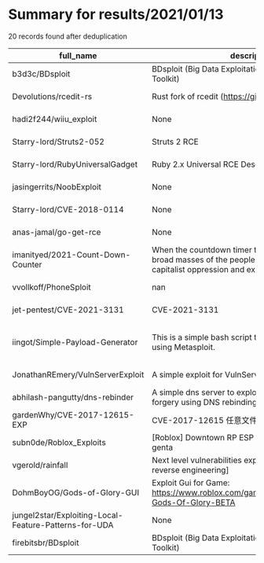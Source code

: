 
# Summary for results/2021/01/13
    
20 records found after deduplication

| full_name | description | html_url | matched_list | matched_count | pushed_at | size | stargazers_count | language | forks_count |
|-------------------------------------------------------|-----------------------------------------------------------------------------------------------------------------------------------------|--------------------------------------------------------------------------|---------------------------------------------|-----------------|---------------------------|--------|--------------------|------------|---------------|
| b3d3c/BDsploit | BDsploit (Big Data Exploitation and Post-exploitation Toolkit) | https://github.com/b3d3c/BDsploit | ['exploit'] | 1 | 2021-01-13 10:51:30+00:00 | 4503 | 1 | Python | 0 |
| Devolutions/rcedit-rs | Rust fork of rcedit (https://github.com/electron/rcedit) | https://github.com/Devolutions/rcedit-rs | ['rce'] | 1 | 2021-01-13 19:16:06+00:00 | 26 | 0 | C++ | 0 |
| hadi2f244/wiiu_exploit | None | https://github.com/hadi2f244/wiiu_exploit | ['exploit'] | 1 | 2021-01-13 19:52:39+00:00 | 10 | 0 | HTML | 1 |
| Starry-lord/Struts2-052 | Struts 2 RCE | https://github.com/Starry-lord/Struts2-052 | ['rce'] | 1 | 2021-01-13 18:36:04+00:00 | 1 | 0 | | 0 |
| Starry-lord/RubyUniversalGadget | Ruby 2.x Universal RCE Deserialization Gadget Chain | https://github.com/Starry-lord/RubyUniversalGadget | ['rce'] | 1 | 2021-01-13 18:29:02+00:00 | 1 | 0 | Ruby | 0 |
| jasingerrits/NoobExploit | None | https://github.com/jasingerrits/NoobExploit | ['exploit'] | 1 | 2021-01-13 17:47:02+00:00 | 1 | 0 | | 0 |
| Starry-lord/CVE-2018-0114 | None | https://github.com/Starry-lord/CVE-2018-0114 | ['cve-2'] | 1 | 2021-01-13 17:46:40+00:00 | 3 | 0 | Python | 0 |
| anas-jamal/go-get-rce | None | https://github.com/anas-jamal/go-get-rce | ['rce'] | 1 | 2021-01-13 14:12:09+00:00 | 3 | 0 | Go | 0 |
| imanityed/2021-Count-Down-Counter | When the countdown timer to zero means that the broad masses of the people temporarily from the capitalist oppression and exploitation. | https://github.com/imanityed/2021-Count-Down-Counter | ['exploit'] | 1 | 2021-01-13 09:17:14+00:00 | 18 | 1 | HTML | 0 |
| vvollkoff/PhoneSploit | nan | https://github.com/vvollkoff/PhoneSploit | ['sploit'] | 1 | 2021-01-13 08:06:33+00:00 | 0 | 0 | nan | 0 |
| jet-pentest/CVE-2021-3131 | CVE-2021-3131 | https://github.com/jet-pentest/CVE-2021-3131 | ['cve-2'] | 1 | 2021-01-13 07:54:38+00:00 | 3 | 1 | | 1 |
| iingot/Simple-Payload-Generator | This is a simple bash script to generate payloads using Metasploit. | https://github.com/iingot/Simple-Payload-Generator | ['metasploit module OR metasploit payload'] | 1 | 2021-01-13 04:39:23+00:00 | 5 | 0 | Shell | 0 |
| JonathanREmery/VulnServerExploit | A simple exploit for VulnServer written in Python. | https://github.com/JonathanREmery/VulnServerExploit | ['exploit'] | 1 | 2021-01-13 02:38:49+00:00 | 3 | 0 | Python | 0 |
| abhilash-pangutty/dns-rebinder | A simple dns server to exploit server side request forgery using DNS rebinding technique | https://github.com/abhilash-pangutty/dns-rebinder | ['exploit'] | 1 | 2021-01-13 13:16:32+00:00 | 3421 | 0 | Go | 1 |
| gardenWhy/CVE-2017-12615-EXP | CVE-2017-12615 任意文件写入exp，写入webshell | https://github.com/gardenWhy/CVE-2017-12615-EXP | ['cve-2'] | 1 | 2021-01-13 03:23:30+00:00 | 47 | 0 | Go | 0 |
| subn0de/Roblox_Exploits | [Roblox] Downtown RP ESP (Gun Crates, Printers) -- genta | https://github.com/subn0de/Roblox_Exploits | ['exploit'] | 1 | 2021-01-13 09:10:15+00:00 | 460 | 0 | | 0 |
| vgerold/rainfall | Next level vulnerabilities exploitation proj [using reverse engineering] | https://github.com/vgerold/rainfall | ['exploit'] | 1 | 2021-01-13 08:35:53+00:00 | 410 | 0 | | 0 |
| DohmBoyOG/Gods-of-Glory-GUI | Exploit Gui for Game: https://www.roblox.com/games/5665787539/Relics-Gods-Of-Glory-BETA | https://github.com/DohmBoyOG/Gods-of-Glory-GUI | ['exploit'] | 1 | 2021-01-13 23:49:22+00:00 | 14 | 0 | Lua | 0 |
| jungel2star/Exploiting-Local-Feature-Patterns-for-UDA | None | https://github.com/jungel2star/Exploiting-Local-Feature-Patterns-for-UDA | ['exploit'] | 1 | 2021-01-13 12:16:03+00:00 | 13697 | 1 | Python | 0 |
| firebitsbr/BDsploit | BDsploit (Big Data Exploitation and Post-exploitation Toolkit) | https://github.com/firebitsbr/BDsploit | ['exploit'] | 1 | 2021-01-13 10:51:30+00:00 | 4503 | 0 | | 0 |
